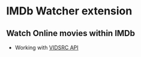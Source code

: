 # IMDb Watcher extension

## Watch Online movies within IMDb

* Working with [VIDSRC API](https://vidsrc.me/)
